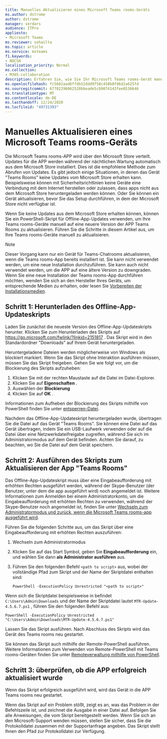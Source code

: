 ```yaml
---
title: Manuelles Aktualisieren eines Microsoft Teams rooms-Geräts
ms.author: dstrome
author: dstrome
manager: serdars
audience: ITPro
appliesto:
- Microsoft Teams
ms.reviewer: sohailta
ms.topic: article
ms.service: msteams
f1.keywords:
- NOCSH
localization_priority: Normal
ms.collection:
- M365-collaboration
description: Erfahren Sie, wie Sie Ihr Microsoft Teams rooms-Gerät manuell auf eine bestimmte Version aktualisieren.
ms.openlocfilehash: fc5602aad6ffdb52ddd9f58c458b0fd6d2a625fd
ms.sourcegitcommit: 67782296062528bbeade5cb9074143fee0536646
ms.translationtype: MT
ms.contentlocale: de-DE
ms.lasthandoff: 12/24/2020
ms.locfileid: "49731393"
---
```

# <a name="manually-update-a-microsoft-teams-rooms-device"></a>Manuelles Aktualisieren eines Microsoft Teams rooms-Geräts

Die Microsoft Teams rooms-APP wird über den Microsoft Store verteilt. Updates für die APP werden während der nächtlichen Wartung automatisch aus dem Microsoft Store installiert. Dies ist die empfohlene Methode zum Abrufen von Updates. Es gibt jedoch einige Situationen, in denen das Gerät "Teams Rooms" keine Updates vom Microsoft Store erhalten kann. Beispielsweise können mit Sicherheitsrichtlinien keine Geräte eine Verbindung mit dem Internet herstellen oder zulassen, dass apps nicht aus dem Microsoft Store heruntergeladen werden können. Oder Sie können ein Gerät aktualisieren, bevor Sie das Setup durchführen, in dem der Microsoft Store nicht verfügbar ist.

Wenn Sie keine Updates aus dem Microsoft Store erhalten können, können Sie ein PowerShell-Skript für Offline-App-Updates verwenden, um Ihre Teams rooms-Geräte manuell auf eine neuere Version der APP Teams Rooms zu aktualisieren. Führen Sie die Schritte in diesem Artikel aus, um Ihre Teams rooms-Geräte manuell zu aktualisieren.

> [!NOTE]
> Dieser Vorgang kann nur ein Gerät für Teams-Chatrooms aktualisieren, wenn die Teams rooms-App bereits installiert ist. Sie kann nicht verwendet werden, um eine neue Installation durchzuführen. Sie kann auch nicht verwendet werden, um die APP auf eine ältere Version zu downgraden. Wenn Sie eine neue Installation der Teams rooms-App durchführen möchten, wenden Sie sich an den Hersteller Ihres Geräts, um entsprechende Medien zu erhalten, oder lesen Sie [Vorbereiten der Installationsmedien](console.md#prepare-the-installation-media).

## <a name="step-1-download-the-offline-app-update-script"></a>Schritt 1: Herunterladen des Offline-App-Updateskripts

Laden Sie zunächst die neueste Version des Offline-App-Updateskripts herunter. Klicken Sie zum Herunterladen des Skripts auf <https://go.microsoft.com/fwlink/?linkid=2151817> . Das Skript wird in den Standardordner "Downloads" auf Ihrem Gerät heruntergeladen.

Heruntergeladene Dateien werden möglicherweise von Windows als blockiert markiert. Wenn Sie das Skript ohne Interaktion ausführen müssen, müssen Sie das Skript freigeben. Gehen Sie wie folgt vor, um die Blockierung des Skripts aufzuheben:

1. Klicken Sie mit der rechten Maustaste auf die Datei im Datei-Explorer.
2. Klicken Sie auf **Eigenschaften** .
3. Auswählen der **Blockierung**
4. Klicken Sie auf **OK** .

Informationen zum Aufheben der Blockierung des Skripts mithilfe von PowerShell finden Sie unter [entsperren-Datei](https://docs.microsoft.com/powershell/module/microsoft.powershell.utility/unblock-file?view=powershell-7.1).

Nachdem das Offline-App-Updateskript heruntergeladen wurde, übertragen Sie die Datei auf das Gerät "Teams Rooms". Sie können eine Datei auf das Gerät übertragen, indem Sie ein USB-Laufwerk verwenden oder auf die Datei über eine Netzwerkdateifreigabe zugreifen, während Sie sich im Administratormodus auf dem Gerät befinden. Achten Sie darauf, zu beachten, wo Sie die Datei auf dem Gerät speichern.

## <a name="step-2-run-the-script-to-update-the-teams-rooms-app"></a>Schritt 2: Ausführen des Skripts zum Aktualisieren der App "Teams Rooms"

Das Offline-App-Updateskript muss über eine Eingabeaufforderung mit erhöhten Rechten ausgeführt werden, während der Skype-Benutzer (der Benutzer, unter dem die app ausgeführt wird) noch angemeldet ist. Weitere Informationen zum Anmelden bei einem Administratorkonto, um die Eingabeaufforderung mit erhöhten Rechten zu verwenden, während der Skype-Benutzer noch angemeldet ist, finden Sie unter [Wechseln zum Administratormodus und zurück, wenn die Microsoft Teams rooms-app ausgeführt wird](rooms-operations.md#switching-to-admin-mode-and-back-when-the-microsoft-teams-rooms-app-is-running).

Führen Sie die folgenden Schritte aus, um das Skript über eine Eingabeaufforderung mit erhöhten Rechten auszuführen:

1. Wechseln zum Administratormodus
2. Klicken Sie auf das Start Symbol, geben Sie **Eingabeaufforderung** ein, und wählen Sie dann **als Administrator ausführen** aus.
3. Führen Sie den folgenden Befehl `<path to script>` aus, wobei der vollständige Pfad zum Skript und der Name der Skriptdatei enthalten sind:

    ```console
    PowerShell -ExecutionPolicy Unrestricted "<path to script>"
    ```

Wenn sich die Skriptdatei beispielsweise in befindet `C:\Users\Admin\Downloads` und der Name der Skriptdatei lautet `MTR-Update-4.5.6.7.ps1` , führen Sie den folgenden Befehl aus:

```console
PowerShell -ExecutionPolicy Unrestricted "C:\Users\Admin\Downloads\MTR-Update-4.5.6.7.ps1"
```

Lassen Sie das Skript ausführen. Nach Abschluss des Skripts wird das Gerät des Teams rooms neu gestartet.

Sie können das Skript auch mithilfe der Remote-PowerShell ausführen. Weitere Informationen zum Verwenden von Remote-PowerShell mit Teams rooms-Geräten finden Sie unter [Remoteverwaltung mithilfe von PowerShell](rooms-operations.md#remote-management-using-powershell).

## <a name="step-3-verify-the-app-has-been-updated-successfully"></a>Schritt 3: überprüfen, ob die APP erfolgreich aktualisiert wurde

Wenn das Skript erfolgreich ausgeführt wird, wird das Gerät in die APP Teams rooms neu gestartet.

Wenn das Skript auf ein Problem stößt, zeigt es an, was das Problem in der Befehlszeile ist, und zeichnet die Ausgabe in einer Datei auf. Befolgen Sie alle Anweisungen, die vom Skript bereitgestellt werden. Wenn Sie sich an den Microsoft-Support wenden müssen, stellen Sie sicher, dass Sie die Protokolldatei zusammen mit der Supportanfrage angeben. Das Skript stellt Ihnen den Pfad zur Protokolldatei zur Verfügung.
